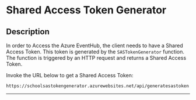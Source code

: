 # Shared Access Token Generator

## Description

In order to Access the Azure EventHub, the client needs to have a Shared Access Token. This token is generated by the `SASTokenGenerator` function. The function is triggered by an HTTP request and returns a Shared Access Token.

Invoke the URL below to get a Shared Access Token:

```http
https://schoolsastokengenerator.azurewebsites.net/api/generatesastoken

```

---
